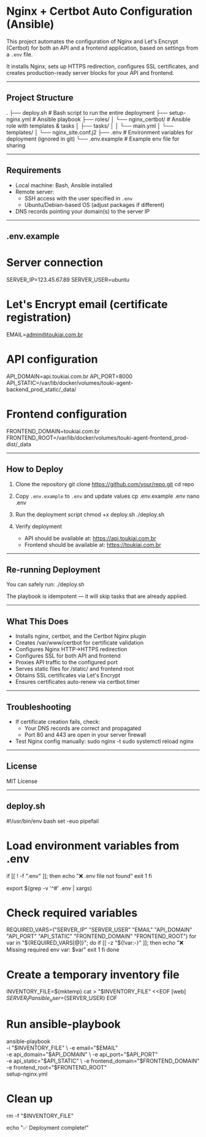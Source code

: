 # Nginx + Certbot Auto Configuration (Ansible)

This project automates the configuration of Nginx and Let's Encrypt (Certbot)
for both an API and a frontend application, based on settings from a `.env` file.

It installs Nginx, sets up HTTPS redirection, configures SSL certificates, and
creates production-ready server blocks for your API and frontend.

---

## Project Structure

.
├── deploy.sh                # Bash script to run the entire deployment
├── setup-nginx.yml          # Ansible playbook
├── roles/
│   └── nginx_certbot/       # Ansible role with templates & tasks
│       ├── tasks/
│       │   └── main.yml
│       └── templates/
│           └── nginx_site.conf.j2
├── .env                     # Environment variables for deployment (ignored in git)
└── .env.example             # Example env file for sharing

---

## Requirements

- Local machine: Bash, Ansible installed
- Remote server:
  - SSH access with the user specified in `.env`
  - Ubuntu/Debian-based OS (adjust packages if different)
- DNS records pointing your domain(s) to the server IP

---

## .env.example

# Server connection
SERVER_IP=123.45.67.89
SERVER_USER=ubuntu

# Let's Encrypt email (certificate registration)
EMAIL=admin@toukiai.com.br

# API configuration
API_DOMAIN=api.toukiai.com.br
API_PORT=8000
API_STATIC=/var/lib/docker/volumes/touki-agent-backend_prod_static/_data/

# Frontend configuration
FRONTEND_DOMAIN=toukiai.com.br
FRONTEND_ROOT=/var/lib/docker/volumes/touki-agent-frontend_prod-dist/_data

---

## How to Deploy

1. Clone the repository
   git clone https://github.com/your/repo.git
   cd repo

2. Copy `.env.example` to `.env` and update values
   cp .env.example .env
   nano .env

3. Run the deployment script
   chmod +x deploy.sh
   ./deploy.sh

4. Verify deployment
   - API should be available at: https://api.toukiai.com.br
   - Frontend should be available at: https://toukiai.com.br

---

## Re-running Deployment

You can safely run:
./deploy.sh

The playbook is idempotent — it will skip tasks that are already applied.

---

## What This Does

- Installs nginx, certbot, and the Certbot Nginx plugin
- Creates /var/www/certbot for certificate validation
- Configures Nginx HTTP→HTTPS redirection
- Configures SSL for both API and frontend
- Proxies API traffic to the configured port
- Serves static files for /static/ and frontend root
- Obtains SSL certificates via Let's Encrypt
- Ensures certificates auto-renew via certbot.timer

---

## Troubleshooting

- If certificate creation fails, check:
  - Your DNS records are correct and propagated
  - Port 80 and 443 are open in your server firewall
- Test Nginx config manually:
  sudo nginx -t
  sudo systemctl reload nginx

---

## License

MIT License

---

## deploy.sh

#!/usr/bin/env bash
set -euo pipefail

# Load environment variables from .env
if [[ ! -f ".env" ]]; then
  echo "❌ .env file not found"
  exit 1
fi

export $(grep -v '^#' .env | xargs)

# Check required variables
REQUIRED_VARS=("SERVER_IP" "SERVER_USER" "EMAIL" "API_DOMAIN" "API_PORT" "API_STATIC" "FRONTEND_DOMAIN" "FRONTEND_ROOT")
for var in "${REQUIRED_VARS[@]}"; do
  if [[ -z "${!var:-}" ]]; then
    echo "❌ Missing required env var: $var"
    exit 1
  fi
done

# Create a temporary inventory file
INVENTORY_FILE=$(mktemp)
cat > "$INVENTORY_FILE" <<EOF
[web]
${SERVER_IP} ansible_user=${SERVER_USER}
EOF

# Run ansible-playbook
ansible-playbook \
  -i "$INVENTORY_FILE" \
  -e email="$EMAIL" \
  -e api_domain="$API_DOMAIN" \
  -e api_port="$API_PORT" \
  -e api_static="$API_STATIC" \
  -e frontend_domain="$FRONTEND_DOMAIN" \
  -e frontend_root="$FRONTEND_ROOT" \
  setup-nginx.yml

# Clean up
rm -f "$INVENTORY_FILE"

echo "✅ Deployment complete!"
